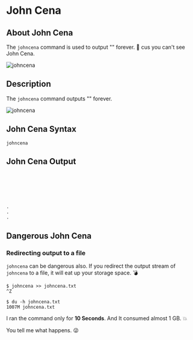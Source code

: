 # John Cena

## About John Cena

The `johncena` command is used to output "" forever. :repeat: cus you can't see John Cena.

![johncena](https://media.giphy.com/media/l0HU20BZ6LbSEITza/giphy.gif)

## Description

The `johncena` command outputs "" forever.

![johncena](https://media.giphy.com/media/26n6NdWgS7d8vQAGQ/giphy.gif)

## John Cena Syntax

```
johncena 
```

## John Cena Output

```






.
.
.
```

## Dangerous John Cena

### Redirecting output to a file

`johncena` can be dangerous also. If you redirect the output stream of `johncena` to a file, it will eat up your storage space. :bomb:

```
$ johncena >> johncena.txt
^Z

$ du -h johncena.txt
1007M johncena.txt
```

I ran the command only for __10 Seconds__. And It consumed almost 1 GB. :boom:


You tell me what happens. :stuck_out_tongue_winking_eye:
